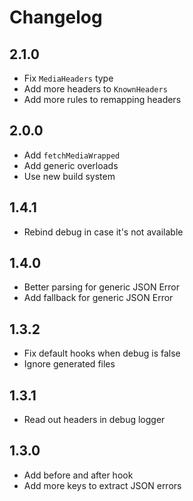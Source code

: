 # Changelog

## 2.1.0

- Fix `MediaHeaders` type
- Add more headers to `KnownHeaders`
- Add more rules to remapping headers

## 2.0.0

- Add `fetchMediaWrapped`
- Add generic overloads
- Use new build system

## 1.4.1

- Rebind debug in case it's not available

## 1.4.0

- Better parsing for generic JSON Error
- Add fallback for generic JSON Error

## 1.3.2

- Fix default hooks when debug is false
- Ignore generated files

## 1.3.1

- Read out headers in debug logger

## 1.3.0

- Add before and after hook
- Add more keys to extract JSON errors
